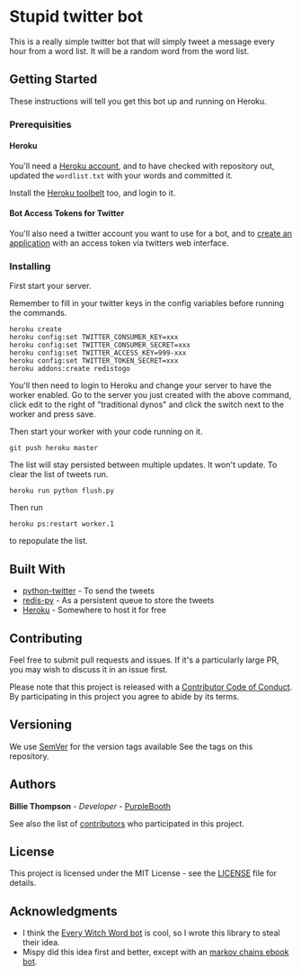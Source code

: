 # Stupid twitter bot

This is a really simple twitter bot that will simply tweet a message every hour from a word list. It will be a random word from the word list.

## Getting Started

These instructions will tell you get this bot up and running on Heroku.

### Prerequisities

#### Heroku

You'll need a [Heroku account](https://dashboard.heroku.com), and to have checked with repository out, updated the `wordlist.txt` with your words and committed it.

Install the [Heroku toolbelt](https://toolbelt.heroku.com) too, and login to it.

#### Bot Access Tokens for Twitter

You'll also need a twitter account you want to use for a bot, and to [create an application](https://apps.twitter.com/app/new) with an access token via twitters web interface.

### Installing

First start your server.

Remember to fill in your twitter keys in the config variables before running the commands.

```shell
heroku create
heroku config:set TWITTER_CONSUMER_KEY=xxx
heroku config:set TWITTER_CONSUMER_SECRET=xxx
heroku config:set TWITTER_ACCESS_KEY=999-xxx
heroku config:set TWITTER_TOKEN_SECRET=xxx
heroku addons:create redistogo
```

You'll then need to login to Heroku and change your server to have the worker enabled. Go to the server you just created with the above command, click edit to the right of "traditional dynos" and click the switch next to the worker and press save.
 
Then start your worker with your code running on it.

```shell
git push heroku master
```
 
The list will stay persisted between multiple updates. It won't update.
To clear the list of tweets run.

```shell
heroku run python flush.py
```

Then run 
```shell
heroku ps:restart worker.1
```

to repopulate the list.

## Built With

* [python-twitter](https://github.com/bear/python-twitter) - To send the tweets   
* [redis-py](https://github.com/andymccurdy/redis-py) - As a persistent queue to store the tweets   
* [Heroku](https://heroku.com) - Somewhere to host it for free

## Contributing

Feel free to submit pull requests and issues. If it's a particularly large PR, you may wish to discuss it in an issue first.

Please note that this project is released with a [Contributor Code of Conduct](https://github.com/PurpleBooth/stupid-twitter-bot/blob/master/code_of_conduct.md). By participating in this project you agree to abide by its terms.

## Versioning

We use [SemVer](http://semver.io/) for the version tags available See the tags on this repository. 

## Authors

**Billie Thompson** - *Developer* - [PurpleBooth](https://github.com/PurpleBooth)

See also the list of [contributors](https://github.com/PurpleBooth/stupid-twitter-bot/contributors) who participated in this project.

## License

This project is licensed under the MIT License - see the [LICENSE](https://github.com/PurpleBooth/stupid-twitter-bot/blob/master/LICENSE.md) file for details.

## Acknowledgments

* I think the [Every Witch Word bot](https://twitter.com/everywitchword) is cool, so I wrote this library to steal their idea.
* Mispy did this idea first and better, except with an [markov chains ebook bot](https://github.com/mispy/twitter_ebooks).
